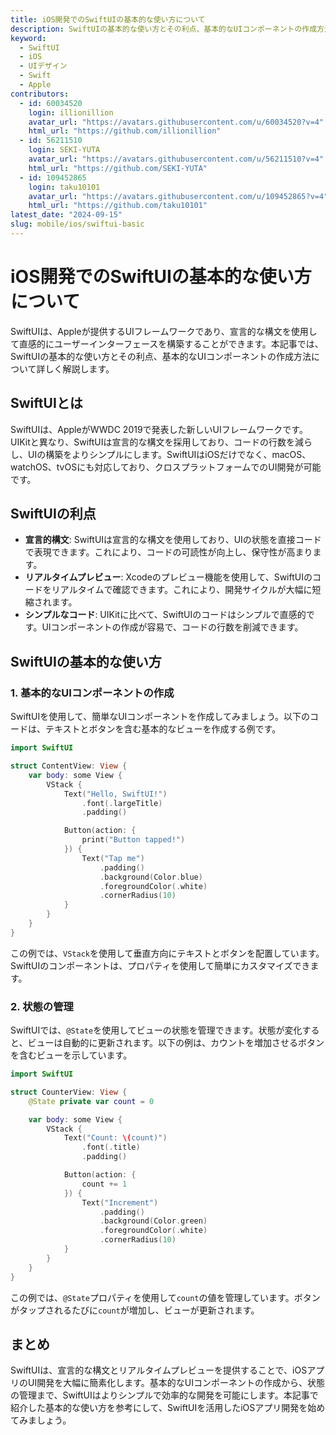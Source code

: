 ```yaml
---
title: iOS開発でのSwiftUIの基本的な使い方について
description: SwiftUIの基本的な使い方とその利点、基本的なUIコンポーネントの作成方法を解説します。
keyword:
  - SwiftUI
  - iOS
  - UIデザイン
  - Swift
  - Apple
contributors:
  - id: 60034520
    login: illionillion
    avatar_url: "https://avatars.githubusercontent.com/u/60034520?v=4"
    html_url: "https://github.com/illionillion"
  - id: 56211510
    login: SEKI-YUTA
    avatar_url: "https://avatars.githubusercontent.com/u/56211510?v=4"
    html_url: "https://github.com/SEKI-YUTA"
  - id: 109452865
    login: taku10101
    avatar_url: "https://avatars.githubusercontent.com/u/109452865?v=4"
    html_url: "https://github.com/taku10101"
latest_date: "2024-09-15"
slug: mobile/ios/swiftui-basic
---
```


# iOS開発でのSwiftUIの基本的な使い方について

SwiftUIは、Appleが提供するUIフレームワークであり、宣言的な構文を使用して直感的にユーザーインターフェースを構築することができます。本記事では、SwiftUIの基本的な使い方とその利点、基本的なUIコンポーネントの作成方法について詳しく解説します。

## SwiftUIとは

SwiftUIは、AppleがWWDC 2019で発表した新しいUIフレームワークです。UIKitと異なり、SwiftUIは宣言的な構文を採用しており、コードの行数を減らし、UIの構築をよりシンプルにします。SwiftUIはiOSだけでなく、macOS、watchOS、tvOSにも対応しており、クロスプラットフォームでのUI開発が可能です。

## SwiftUIの利点

- **宣言的構文**: SwiftUIは宣言的な構文を使用しており、UIの状態を直接コードで表現できます。これにより、コードの可読性が向上し、保守性が高まります。
- **リアルタイムプレビュー**: Xcodeのプレビュー機能を使用して、SwiftUIのコードをリアルタイムで確認できます。これにより、開発サイクルが大幅に短縮されます。
- **シンプルなコード**: UIKitに比べて、SwiftUIのコードはシンプルで直感的です。UIコンポーネントの作成が容易で、コードの行数を削減できます。

## SwiftUIの基本的な使い方

### 1. 基本的なUIコンポーネントの作成

SwiftUIを使用して、簡単なUIコンポーネントを作成してみましょう。以下のコードは、テキストとボタンを含む基本的なビューを作成する例です。

```swift
import SwiftUI

struct ContentView: View {
    var body: some View {
        VStack {
            Text("Hello, SwiftUI!")
                .font(.largeTitle)
                .padding()

            Button(action: {
                print("Button tapped!")
            }) {
                Text("Tap me")
                    .padding()
                    .background(Color.blue)
                    .foregroundColor(.white)
                    .cornerRadius(10)
            }
        }
    }
}
```

この例では、`VStack`を使用して垂直方向にテキストとボタンを配置しています。SwiftUIのコンポーネントは、プロパティを使用して簡単にカスタマイズできます。

### 2. 状態の管理

SwiftUIでは、`@State`を使用してビューの状態を管理できます。状態が変化すると、ビューは自動的に更新されます。以下の例は、カウントを増加させるボタンを含むビューを示しています。

```swift
import SwiftUI

struct CounterView: View {
    @State private var count = 0

    var body: some View {
        VStack {
            Text("Count: \(count)")
                .font(.title)
                .padding()

            Button(action: {
                count += 1
            }) {
                Text("Increment")
                    .padding()
                    .background(Color.green)
                    .foregroundColor(.white)
                    .cornerRadius(10)
            }
        }
    }
}
```

この例では、`@State`プロパティを使用して`count`の値を管理しています。ボタンがタップされるたびに`count`が増加し、ビューが更新されます。

## まとめ

SwiftUIは、宣言的な構文とリアルタイムプレビューを提供することで、iOSアプリのUI開発を大幅に簡素化します。基本的なUIコンポーネントの作成から、状態の管理まで、SwiftUIはよりシンプルで効率的な開発を可能にします。本記事で紹介した基本的な使い方を参考にして、SwiftUIを活用したiOSアプリ開発を始めてみましょう。
